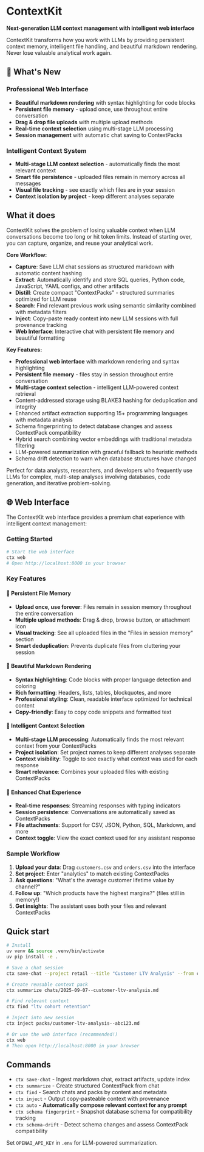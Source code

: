 # ContextKit

**Next-generation LLM context management with intelligent web interface**

ContextKit transforms how you work with LLMs by providing persistent context memory, intelligent file handling, and beautiful markdown rendering. Never lose valuable analytical work again.

## 🚀 What's New

### **Professional Web Interface**
- **Beautiful markdown rendering** with syntax highlighting for code blocks
- **Persistent file memory** - upload once, use throughout entire conversation
- **Drag & drop file uploads** with multiple upload methods
- **Real-time context selection** using multi-stage LLM processing
- **Session management** with automatic chat saving to ContextPacks

### **Intelligent Context System**
- **Multi-stage LLM context selection** - automatically finds the most relevant context
- **Smart file persistence** - uploaded files remain in memory across all messages
- **Visual file tracking** - see exactly which files are in your session
- **Context isolation by project** - keep different analyses separate

## What it does

ContextKit solves the problem of losing valuable context when LLM conversations become too long or hit token limits. Instead of starting over, you can capture, organize, and reuse your analytical work.

**Core Workflow:**
- **Capture**: Save LLM chat sessions as structured markdown with automatic content hashing
- **Extract**: Automatically identify and store SQL queries, Python code, JavaScript, YAML configs, and other artifacts
- **Distill**: Create compact "ContextPacks" - structured summaries optimized for LLM reuse
- **Search**: Find relevant previous work using semantic similarity combined with metadata filters
- **Inject**: Copy-paste ready context into new LLM sessions with full provenance tracking
- **Web Interface**: Interactive chat with persistent file memory and beautiful formatting

**Key Features:**
- **Professional web interface** with markdown rendering and syntax highlighting
- **Persistent file memory** - files stay in session throughout entire conversation
- **Multi-stage context selection** - intelligent LLM-powered context retrieval
- Content-addressed storage using BLAKE3 hashing for deduplication and integrity
- Enhanced artifact extraction supporting 15+ programming languages with metadata analysis
- Schema fingerprinting to detect database changes and assess ContextPack compatibility
- Hybrid search combining vector embeddings with traditional metadata filtering
- LLM-powered summarization with graceful fallback to heuristic methods
- Schema drift detection to warn when database structures have changed

Perfect for data analysts, researchers, and developers who frequently use LLMs for complex, multi-step analyses involving databases, code generation, and iterative problem-solving.

## 🌐 Web Interface

The ContextKit web interface provides a premium chat experience with intelligent context management:

### **Getting Started**
```bash
# Start the web interface
ctx web
# Open http://localhost:8000 in your browser
```

### **Key Features**

#### **📁 Persistent File Memory**
- **Upload once, use forever**: Files remain in session memory throughout the entire conversation
- **Multiple upload methods**: Drag & drop, browse button, or attachment icon
- **Visual tracking**: See all uploaded files in the "Files in session memory" section
- **Smart deduplication**: Prevents duplicate files from cluttering your session

#### **🎨 Beautiful Markdown Rendering**
- **Syntax highlighting**: Code blocks with proper language detection and coloring
- **Rich formatting**: Headers, lists, tables, blockquotes, and more
- **Professional styling**: Clean, readable interface optimized for technical content
- **Copy-friendly**: Easy to copy code snippets and formatted text

#### **🧠 Intelligent Context Selection**
- **Multi-stage LLM processing**: Automatically finds the most relevant context from your ContextPacks
- **Project isolation**: Set project names to keep different analyses separate
- **Context visibility**: Toggle to see exactly what context was used for each response
- **Smart relevance**: Combines your uploaded files with existing ContextPacks

#### **💬 Enhanced Chat Experience**
- **Real-time responses**: Streaming responses with typing indicators
- **Session persistence**: Conversations are automatically saved as ContextPacks
- **File attachments**: Support for CSV, JSON, Python, SQL, Markdown, and more
- **Context toggle**: View the exact context used for any assistant response

### **Sample Workflow**
1. **Upload your data**: Drag `customers.csv` and `orders.csv` into the interface
2. **Set project**: Enter "analytics" to match existing ContextPacks
3. **Ask questions**: "What's the average customer lifetime value by channel?"
4. **Follow up**: "Which products have the highest margins?" (files still in memory!)
5. **Get insights**: The assistant uses both your files and relevant ContextPacks

## Quick start

```bash
# Install
uv venv && source .venv/bin/activate
uv pip install -e .

# Save a chat session
ctx save-chat --project retail --title "Customer LTV Analysis" --from chat.md

# Create reusable context pack
ctx summarize chats/2025-09-07--customer-ltv-analysis.md

# Find relevant context
ctx find "ltv cohort retention"

# Inject into new session
ctx inject packs/customer-ltv-analysis--abc123.md

# Or use the web interface (recommended!)
ctx web
# Then open http://localhost:8000 in your browser
```

## Commands

- `ctx save-chat` - Ingest markdown chat, extract artifacts, update index
- `ctx summarize` - Create structured ContextPack from chat
- `ctx find` - Search chats and packs by content and metadata
- `ctx inject` - Output copy-pasteable context with provenance
- `ctx auto` - **Automatically compose relevant context for any prompt**
- `ctx schema fingerprint` - Snapshot database schema for compatibility tracking
- `ctx schema-drift` - Detect schema changes and assess ContextPack compatibility

Set `OPENAI_API_KEY` in `.env` for LLM-powered summarization.
